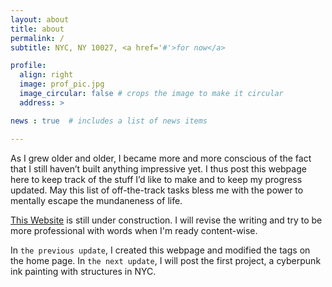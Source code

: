 ```yaml
---
layout: about
title: about
permalink: /
subtitle: NYC, NY 10027, <a href='#'>for now</a>

profile:
  align: right
  image: prof_pic.jpg
  image_circular: false # crops the image to make it circular
  address: >

news : true  # includes a list of news items

---
```


As I grew older and older, I became more and more conscious of the fact that I still haven’t built anything impressive yet. I thus post this webpage here to keep track of the stuff I’d like to make and to keep my progress updated. May this list of off-the-track tasks bless me with the power to mentally escape the mundaneness of life.

[This Website](https://zoewhat.github.io/) is still under construction. I will revise the writing and try to be more professional with words when I'm ready content-wise.

In `the previous update`, I created this webpage and modified the tags on the home page. In `the next update`, I will post the first project, a cyberpunk ink painting with structures in NYC.
